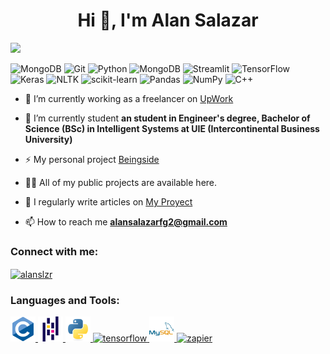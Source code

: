 <h1 align="center">Hi 👋, I'm Alan Salazar</h1>

![](https://komarev.com/ghpvc/?username=alanslzrr&color=dc143c)

<p>
  <img alt="MongoDB" src="https://img.shields.io/badge/-MongoDB-13aa52?style=flat-square&logo=mongodb&logoColor=white" />
  <img alt="Git" src="https://img.shields.io/badge/-Git-F05032?style=flat-square&logo=git&logoColor=white" />
  <img alt="Python" src="https://img.shields.io/badge/python-blue.svg" />
  <img alt="MongoDB" src="https://img.shields.io/badge/mongodb-green.svg" />
  <img alt="Streamlit" src="https://img.shields.io/badge/streamlit-red.svg" />
  <img alt="TensorFlow" src="https://img.shields.io/badge/TensorFlow-orange.svg" />
  <img alt="Keras" src="https://img.shields.io/badge/Keras-red.svg" />
  <img alt="NLTK" src="https://img.shields.io/badge/NLTK-green.svg" />
  <img alt="scikit-learn" src="https://img.shields.io/badge/scikit--learn-orange.svg" />
  <img alt="Pandas" src="https://img.shields.io/badge/pandas-yellow.svg" />
  <img alt="NumPy" src="https://img.shields.io/badge/numpy-blue.svg" />
  <img alt="C++" src="https://img.shields.io/badge/C%2B%2B-blue.svg" />
</p>


- 🔭 I’m currently working as a freelancer on [UpWork](https://www.upwork.com/freelancers/~01c104161461f052a0?mp_source=share)

- 🌱 I’m currently student **an student in Engineer's degree, Bachelor of Science (BSc) in Intelligent Systems at UIE (Intercontinental Business University)**

- ⚡ My personal project [Beingside](https://beingside.com/)

- 👨‍💻 All of my public projects are available here.

- 📝 I regularly write articles on [My Proyect](https://beingside.com/)

- 📫 How to reach me **alansalazarfg2@gmail.com**

<h3 align="left">Connect with me:</h3>
<p align="left">
<a href="https://linkedin.com/in/alanslzr" target="blank"><img align="center" src="https://raw.githubusercontent.com/rahuldkjain/github-profile-readme-generator/master/src/images/icons/Social/linked-in-alt.svg" alt="alanslzr" height="30" width="40" /></a>
</p>
<h3 align="left">Languages and Tools:</h3>
<p align="left">
  <a href="https://www.cprogramming.com/" target="_blank" rel="noreferrer">
    <img src="https://raw.githubusercontent.com/devicons/devicon/master/icons/c/c-original.svg" alt="c" width="40" height="40"/>
  </a>
  <a href="https://pandas.pydata.org/" target="_blank" rel="noreferrer">
    <img src="https://raw.githubusercontent.com/devicons/devicon/2ae2a900d2f041da66e950e4d48052658d850630/icons/pandas/pandas-original.svg" alt="pandas" width="40" height="40"/>
  </a>
  <a href="https://www.python.org" target="_blank" rel="noreferrer">
    <img src="https://raw.githubusercontent.com/devicons/devicon/master/icons/python/python-original.svg" alt="python" width="40" height="40"/>
  </a>
  <a href="https://www.tensorflow.org" target="_blank" rel="noreferrer">
    <img src="https://www.vectorlogo.zone/logos/tensorflow/tensorflow-icon.svg" alt="tensorflow" width="40" height="40"/>
  </a>
  <a href="https://raw.githubusercontent.com/devicons/devicon/master/icons/mysql/mysql-original-wordmark.svg" target="_blank" rel="noreferrer">
    <img src="https://raw.githubusercontent.com/devicons/devicon/master/icons/mysql/mysql-original-wordmark.svg" alt="mysql" width="40" height="40"/>
  </a>
  <a href="https://www.vectorlogo.zone/logos/zapier/zapier-icon.svg" target="_blank" rel="noreferrer">
    <img src="https://www.vectorlogo.zone/logos/zapier/zapier-icon.svg" alt="zapier" width="40" height="40"/>
  </a>

</p>
